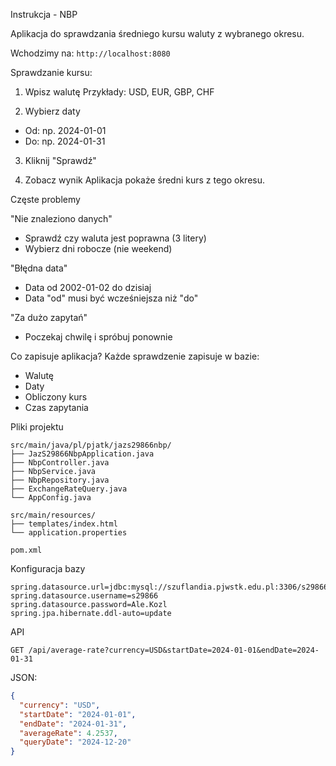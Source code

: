 Instrukcja - NBP

Aplikacja do sprawdzania średniego kursu waluty z wybranego okresu.

Wchodzimy na: `http://localhost:8080`

Sprawdzanie kursu:

 1. Wpisz walutę
Przykłady: USD, EUR, GBP, CHF

 2. Wybierz daty  
- Od: np. 2024-01-01
- Do: np. 2024-01-31

 3. Kliknij "Sprawdź"

 4. Zobacz wynik
Aplikacja pokaże średni kurs z tego okresu.

 Częste problemy

"Nie znaleziono danych"
- Sprawdź czy waluta jest poprawna (3 litery)
- Wybierz dni robocze (nie weekend)

"Błędna data" 
- Data od 2002-01-02 do dzisiaj
- Data "od" musi być wcześniejsza niż "do"

"Za dużo zapytań"
- Poczekaj chwilę i spróbuj ponownie

 Co zapisuje aplikacja?
Każde sprawdzenie zapisuje w bazie:
- Walutę
- Daty
- Obliczony kurs
- Czas zapytania

 Pliki projektu

```
src/main/java/pl/pjatk/jazs29866nbp/
├── JazS29866NbpApplication.java   
├── NbpController.java             
├── NbpService.java               
├── NbpRepository.java            
├── ExchangeRateQuery.java        
└── AppConfig.java                

src/main/resources/
├── templates/index.html          
└── application.properties       

pom.xml                          
```

 Konfiguracja bazy 

```properties
spring.datasource.url=jdbc:mysql://szuflandia.pjwstk.edu.pl:3306/s29866
spring.datasource.username=s29866
spring.datasource.password=Ale.Kozl
spring.jpa.hibernate.ddl-auto=update
```

 API

```
GET /api/average-rate?currency=USD&startDate=2024-01-01&endDate=2024-01-31
```

JSON:
```json
{
  "currency": "USD",
  "startDate": "2024-01-01",
  "endDate": "2024-01-31", 
  "averageRate": 4.2537,
  "queryDate": "2024-12-20"
}
```